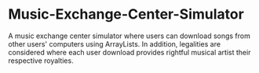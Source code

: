 # Music-Exchange-Center-Simulator

A music exchange center simulator where users can download songs from other users' computers using ArrayLists. In addition, legalities are
considered where each user download provides rightful musical artist their respective royalties.
